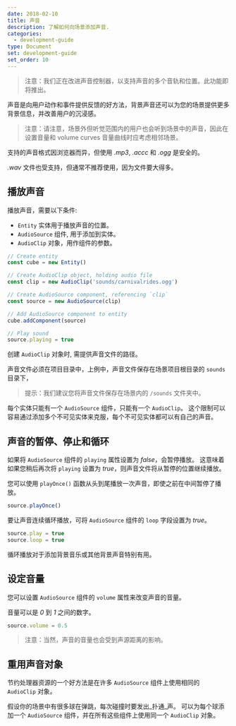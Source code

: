 ```yaml
---
date: 2018-02-10
title: 声音
description: 了解如何向场景添加声音.
categories:
  - development-guide
type: Document
set: development-guide
set_order: 10
---
```


> 注意：我们正在改进声音控制器，以支持声音的多个音轨和位置。此功能即将推出。

声音是向用户动作和事件提供反馈的好方法，背景声音还可以为您的场景提供更多背景信息，并改善用户的沉浸感。

> 注意：请注意，场景外但听觉范围内的用户也会听到场景中的声音，因此在设置音量和 volume curves 音量曲线时应考虑相邻场景。

支持的声音格式因浏览器而异，但使用 _.mp3_, _.accc_ 和 _.ogg_ 是安全的。

_.wav_ 文件也受支持，但通常不推荐使用，因为文件要大得多。

## 播放声音

播放声音，需要以下条件: 

- `Entity` 实体用于播放声音的位置。
- `AudioSource` 组件, 用于添加到实体。
- `AudioClip` 对象，用作组件的参数。

```ts
// Create entity
const cube = new Entity()

// Create AudioClip object, holding audio file
const clip = new AudioClip('sounds/carnivalrides.ogg')

// Create AudioSource component, referencing `clip`
const source = new AudioSource(clip)

// Add AudioSource component to entity
cube.addComponent(source)

// Play sound
source.playing = true
```
创建 `AudioClip` 对象时, 需提供声音文件的路径。 

声音文件必须在项目目录中，上例中，声音文件保存在场景项目根目录的 `sounds` 目录下，

> 提示：我们建议您将声音文件保存在场景内的 `/sounds` 文件夹中。

每个实体只能有一个 `AudioSource` 组件，只能有一个 `AudioClip`。 这个限制可以容易通过添加多个不可见实体来克服，每个不可见实体都可以有自己的声音。

## 声音的暂停、停止和循环

如果将 `AudioSource` 组件的 `playing` 属性设置为 _false_，会暂停播放。 这意味着如果您稍后再次将 `playing` 设置为 _true_，则声音文件将从暂停的位置继续播放。

您可以使用 `playOnce()` 函数从头到尾播放一次声音，即使之前在中间暂停了播放。

```ts
source.playOnce()
```

要让声音连续循环播放，可将 `AudioSource` 组件的 `loop` 字段设置为 _true_。

```ts
source.play = true
source.loop = true
```

循环播放对于添加背景音乐或其他背景声音特别有用。

## 设定音量

您可以设置 `AudioSource` 组件的 `volume` 属性来改变声音的音量。

音量可以是 _0_ 到 _1_ 之间的数字。

```ts
source.volume = 0.5
```

> 注意：当然，声音的音量也会受到声源距离的影响。

## 重用声音对象

节约处理器资源的一个好方法是在许多 `AudioSource` 组件上使用相同的 `AudioClip` 对象。

假设你的场景中有很多球在弹跳，每次碰撞时要发出_扑通_声。 可以为每个球添加一个 `AudioSource` 组件，并在所有这些组件上使用同一个 `AudioClip` 对象。

<!--
```ts
```
-->




<!--
## Make an entity play a sound


The `distanceModel` property of the sound component conditions how the user's distance to the sound's source affects its volume. The model can be _linear_, _exponential_ or _inverse_. When using the linear or exponential model, you can also set the `rolloffFactor` property to set the steepness of the curve.

```ts
```

## Volume curves

You can also change how volume levels relate to distance from the sound source to put more or less emphasis on a sound's location.

```ts
```
-->